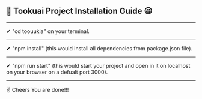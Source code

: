 ## 📍 Tookuai Project Installation Guide 😀
* * * 
 ✔ "cd toouukia" on your terminal.
 * * *
 ✔ "npm install" (this would install all dependencies from package.json file).
  * * *
 ✔ "npm run start" (this would start your project and open in it on localhost on your browser on a defualt port 3000).
* * *
✌ Cheers You are done!!!